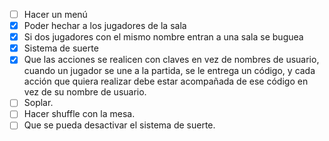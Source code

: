 - [ ] Hacer un menú
- [x] Poder hechar a los jugadores de la sala
- [x] Si dos jugadores con el mismo nombre entran a una sala se buguea
- [x] Sistema de suerte
- [x] Que las acciones se realicen con claves en vez de nombres de usuario, cuando un jugador se une a la partida, se le entrega un código, y cada acción que quiera realizar debe estar acompañada de ese código en vez de su nombre de usuario.
- [ ] Soplar.
- [ ] Hacer shuffle con la mesa.
- [ ] Que se pueda desactivar el sistema de suerte.